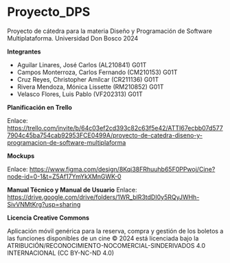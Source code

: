 # Proyecto_DPS
Proyecto de cátedra para la materia Diseño y Programación de Software Multiplataforma. Universidad Don Bosco 2024

**Integrantes**
- Aguilar Linares, José Carlos       (AL210841)   G01T
- Campos Monterroza, Carlos Fernando (CM210153)   G01T
- Cruz Reyes, Christopher Amílcar    (CR211136)   G01T
- Rivera Mendoza, Mónica Lissette    (RM210852)   G01T
- Velasco Flores, Luis Pablo         (VF202313)   G01T

**Planificación en Trello**

Enlace: https://trello.com/invite/b/64c03ef2cd393c82c63f5e42/ATTI67ecbb07d5777904c45ba754cab92953FCE0499A/proyecto-de-catedra-diseno-y-programacion-de-software-multiplaforma

**Mockups**

Enlace: https://www.figma.com/design/8Kqi38FRhuuhb65F0PPwoj/Cine?node-id=0-1&t=Z5Af17YmYkXMnGWK-0

**Manual Técnico y Manual de Usuario**
Enlace: https://drive.google.com/drive/folders/1WR_blR3tdDI0y5RQyJWHh-SivVNMtKrg?usp=sharing

**Licencia Creative Commons**

Aplicación móvil genérica para la reserva, compra y gestión de los boletos a las funciones disponibles de un cine © 2024 está licenciada bajo la  ATRIBUCIÓN/RECONOCIMIENTO-NOCOMERCIAL-SINDERIVADOS 4.0 INTERNACIONAL (CC BY-NC-ND 4.0) 


